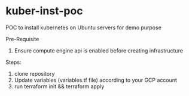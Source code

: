# kuber-inst-poc
POC to install kubernetes on Ubuntu servers for demo purpose

Pre-Requisite
1. Ensure compute engine api is enabled before creating infrastructure

Steps:
1. clone repository
2. Update variables (variables.tf file) according to your GCP account
3. run terraform init && terraform apply
